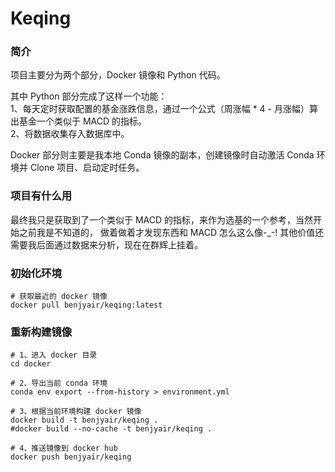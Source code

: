 # Keqing

### 简介  
项目主要分为两个部分，Docker 镜像和 Python 代码。  

其中 Python 部分完成了这样一个功能：  
1、每天定时获取配置的基金涨跌信息，通过一个公式（周涨幅 * 4 - 月涨幅）算出基金一个类似于 MACD 的指标。  
2、将数据收集存入数据库中。  

Docker 部分则主要是我本地 Conda 镜像的副本，创建镜像时自动激活 Conda 环境并 Clone 项目、启动定时任务。  

### 项目有什么用
最终我只是获取到了一个类似于 MACD 的指标，来作为选基的一个参考，当然开始之前我是不知道的， 做着做着才发现东西和 MACD 怎么这么像-_-!  其他价值还需要我后面通过数据来分析，现在在群辉上挂着。  

### 初始化环境 
```shell
# 获取最近的 docker 镜像
docker pull benjyair/keqing:latest
```

### 重新构建镜像
```shell
# 1、进入 docker 目录
cd docker

# 2、导出当前 conda 环境
conda env export --from-history > environment.yml

# 3、根据当前环境构建 docker 镜像
docker build -t benjyair/keqing .
#docker build --no-cache -t benjyair/keqing .

# 4、推送镜像到 docker hub
docker push benjyair/keqing
```
